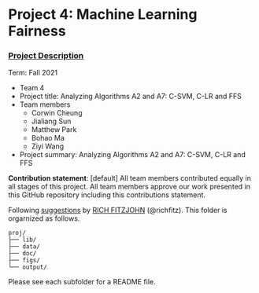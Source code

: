 # Project 4: Machine Learning Fairness

### [Project Description](doc/project4_desc.md)

Term: Fall 2021

+ Team 4
+ Project title: Analyzing Algorithms A2 and A7: C-SVM, C-LR and FFS
+ Team members
	+ Corwin Cheung
	+ Jialiang Sun
	+ Matthew Park 
	+ Bohao Ma
	+ Ziyi Wang
+ Project summary: Analyzing Algorithms A2 and A7: C-SVM, C-LR and FFS
	
**Contribution statement**: [default] All team members contributed equally in all stages of this project. All team members approve our work presented in this GitHub repository including this contributions statement. 

Following [suggestions](http://nicercode.github.io/blog/2013-04-05-projects/) by [RICH FITZJOHN](http://nicercode.github.io/about/#Team) (@richfitz). This folder is orgarnized as follows.

```
proj/
├── lib/
├── data/
├── doc/
├── figs/
└── output/
```

Please see each subfolder for a README file.
